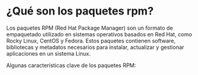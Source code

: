 #  ¿Qué son los paquetes rpm?

<p>
Los paquetes RPM (Red Hat Package Manager) son un formato de empaquetado utilizado en sistemas operativos basados en Red Hat, como Rocky Linux, CentOS y Fedora. Estos paquetes contienen software, bibliotecas y metadatos necesarios para instalar, actualizar y gestionar aplicaciones en un sistema Linux.
</p>

<p>
Algunas características clave de los paquetes RPM:
</p>
